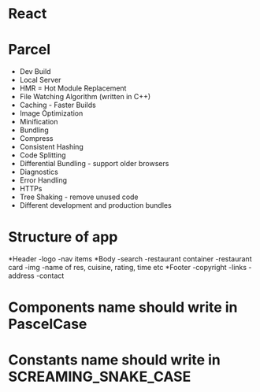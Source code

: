# React


# Parcel
- Dev Build
- Local Server
- HMR = Hot Module Replacement
- File Watching Algorithm (written in C++)
- Caching - Faster Builds
- Image Optimization
- Minification
- Bundling
- Compress
- Consistent Hashing
- Code Splitting
- Differential Bundling - support older browsers
- Diagnostics
- Error Handling
- HTTPs
- Tree Shaking - remove unused code
- Different development and production bundles


# Structure of app
*Header
    -logo
    -nav items
*Body
    -search
    -restaurant container
      -restaurant card
        -img
        -name of res, cuisine, rating, time etc
*Footer
    -copyright
    -links
    -address
    -contact


# Components name should write in PascelCase
# Constants name should write in SCREAMING_SNAKE_CASE